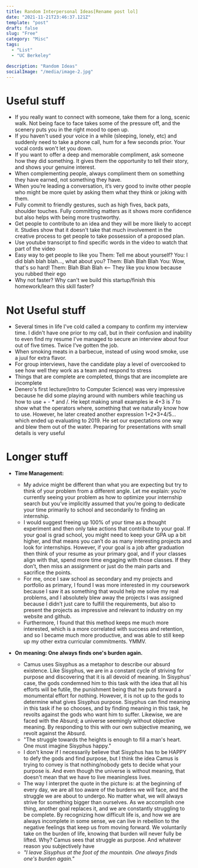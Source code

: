 ```yaml
---
title: Random Interpersonal Ideas[Rename post lol]
date: "2021-11-21T23:46:37.121Z"
template: "post"
draft: false
slug: "Free"
category: "Misc"
tags:
  - "List"
  - "UC Berkeley"

description: "Random Ideas"
socialImage: "/media/image-2.jpg"
---
```


# Useful stuff

- If you really want to connect with someone, take them for a long, scenic walk. Not being face to face takes some of the pressure off, and the scenery puts you in the right mood to open up.
- If you haven't used your voice in a while (sleeping, lonely, etc) and suddenly need to take a phone call, hum for a few seconds prior. Your vocal cords won't let you down.
- If you want to offer a deep and memorable compliment, ask someone how they did something. It gives them the opportunity to tell their story, and shows your genuine interest.
- When complementing people, always compliment them on something they have earned, not something they have.
- When you’re leading a conversation, it’s very good to invite other people who might be more quiet by asking them what they think or joking with them.
- Fully commit to friendly gestures, such as high fives, back pats, shoulder touches. Fully committing matters as it shows more confidence but also helps with being more trustworthy.
- Get people to contribute to an idea and they will be more likely to accept it. Studies show that it doesn't take that much involvement in the creative process to get people to take possession of a proposed plan.
- Use youtube transcript to find specific words in the video to watch that part of the video
- Easy way to get people to like you
  Them: Tell me about yourself?
  You: I did blah blah blah…, what about you?
  Them: Blah Blah Blah
  You: Wow, that's so hard!
  Them: Blah Blah Blah <-- They like you know because you rubbed their ego
- Why not faster? Why can't we build this startup/finish this homework/learn this skill faster?

# Not Useful stuff

- Several times in life I've cold called a company to confirm my interview time. I didn't have one prior to my call, but in their confusion and inability to even find my resume I've managed to secure an interview about four out of five times. Twice I've gotten the job.
- When smoking meats in a barbecue, instead of using wood smoke, use a juul for extra flavor.
- For group interviews, have the candidate play a level of overcooked to see how well they work as a team and respond to stress
- Things that are complete are completed, things that are incomplete are incomplete
- Denero's first lecture(Intro to Computer Science) was very impressive because he did some playing around with numbers while teaching us how to use + - * and /. He kept making small examples ie 4+3 is 7 to show what the operators where, something that we naturally know how to use. However, he later created another expression 1+2*3+4/5… which ended up evaluating to 2019. He set our expectations one way and blew them out of the water. Preparing for presentations with small details is very useful

# Longer stuff

- **Time Management:**

  - My advice might be different than what you are expecting but try to think of your problem from a different angle. Let me explain: you’re currently seeing your problem as how to optimize your internship search but you’ve implicitly assumed that you’re going to dedicate your time primarily to school and secondarily to finding an internship.
  - I would suggest freeing up 100% of your time as a thought experiment and then only take actions that contribute to your goal. If your goal is grad school, you might need to keep your GPA up a bit higher, and that means you can’t do as many interesting projects and look for internships. However, if your goal is a job after graduation then think of your resume as your primary goal, and if your classes align with that, spend more time engaging with those classes. If they don’t, then miss an assignment or just do the main parts and sacrifice the points.
  - For me, once I saw school as secondary and my projects and portfolio as primary, I found I was more interested in my coursework because I saw it as something that would help me solve my real problems, and I absolutely blew away the projects I was assigned because I didn’t just care to fulfill the requirements, but also to present the projects as impressive and relevant to industry on my website and github.
  - Furthermore, I found that this method keeps me much more interested, which is a more correlated with success and retention, and so I became much more productive, and was able to still keep up my other extra curricular commitments. YMMV.

- **On meaning: One always finds one's burden again.**
  - Camus uses Sisyphus as a metaphor to describe our absurd existence. Like Sisyphus, we are in a constant cycle of striving for purpose and discovering that it is all devoid of meaning. In Sisyphus' case, the gods condemned him to this task with the idea that all his efforts will be futile, the punishment being that he puts forward a monumental effort for nothing. However, it is not up to the gods to determine what gives Sisyphus purpose. Sisyphus can find meaning in this task if he so chooses, and by finding meaning in this task, he revolts against the gods who want him to suffer. Likewise, we are faced with the Absurd; a universe seemingly without objective meaning. By responding to this with our own subjective meaning, we revolt against the Absurd.
  - "The struggle towards the heights is enough to fill a man's heart. One must imagine Sisyphus happy."
  - I don't know if I necessarily believe that Sisyphus has to be HAPPY to defy the gods and find purpose, but I think the idea Camus is trying to convey is that nothing/nobody gets to decide what your purpose is. And even though the universe is without meaning, that doesn't mean that we have to live meaningless lives.
  - The way I interpret the quote in the picture is: at the beginning of every day, we are all too aware of the burdens we will face, and the struggle we are about to undergo. No matter what, we will always strive for something bigger than ourselves. As we accomplish one thing, another goal replaces it, and we are constantly struggling to be complete. By recognizing how difficult life is, and how we are always incomplete in some sense, we can live in rebellion to the negative feelings that keep us from moving forward. We voluntarily take on the burden of life, knowing that burden will never fully be lifted. Why? Camus sees that struggle as purpose. And whatever reason you subjectively have
  - _"I leave Sisyphus at the foot of the mountain. One always finds one's burden again."_
